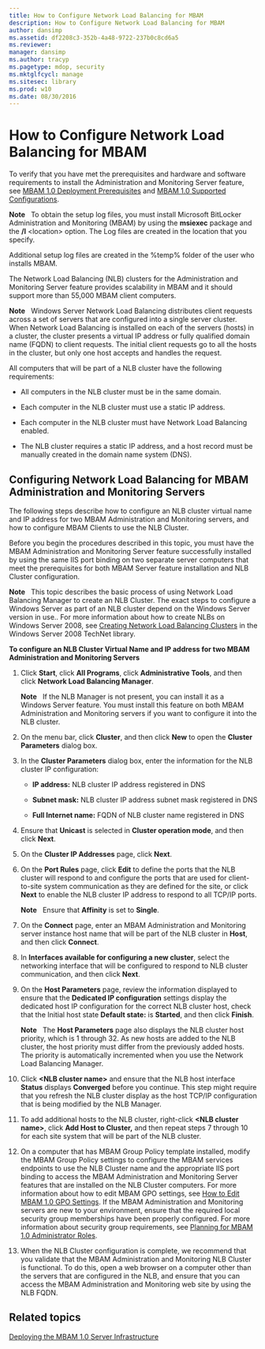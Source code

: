```yaml
---
title: How to Configure Network Load Balancing for MBAM
description: How to Configure Network Load Balancing for MBAM
author: dansimp
ms.assetid: df2208c3-352b-4a48-9722-237b0c8cd6a5
ms.reviewer: 
manager: dansimp
ms.author: tracyp
ms.pagetype: mdop, security
ms.mktglfcycl: manage
ms.sitesec: library
ms.prod: w10
ms.date: 08/30/2016
---
```



# How to Configure Network Load Balancing for MBAM


To verify that you have met the prerequisites and hardware and software requirements to install the Administration and Monitoring Server feature, see [MBAM 1.0 Deployment Prerequisites](mbam-10-deployment-prerequisites.md) and [MBAM 1.0 Supported Configurations](mbam-10-supported-configurations.md).

**Note**  
To obtain the setup log files, you must install Microsoft BitLocker Administration and Monitoring (MBAM) by using the **msiexec** package and the **/l** &lt;location&gt; option. The Log files are created in the location that you specify.

Additional setup log files are created in the %temp% folder of the user who installs MBAM.

 

The Network Load Balancing (NLB) clusters for the Administration and Monitoring Server feature provides scalability in MBAM and it should support more than 55,000 MBAM client computers.

**Note**  
Windows Server Network Load Balancing distributes client requests across a set of servers that are configured into a single server cluster. When Network Load Balancing is installed on each of the servers (hosts) in a cluster, the cluster presents a virtual IP address or fully qualified domain name (FQDN) to client requests. The initial client requests go to all the hosts in the cluster, but only one host accepts and handles the request.

All computers that will be part of a NLB cluster have the following requirements:

-   All computers in the NLB cluster must be in the same domain.

-   Each computer in the NLB cluster must use a static IP address.

-   Each computer in the NLB cluster must have Network Load Balancing enabled.

-   The NLB cluster requires a static IP address, and a host record must be manually created in the domain name system (DNS).

 

## Configuring Network Load Balancing for MBAM Administration and Monitoring Servers


The following steps describe how to configure an NLB cluster virtual name and IP address for two MBAM Administration and Monitoring servers, and how to configure MBAM Clients to use the NLB Cluster.

Before you begin the procedures described in this topic, you must have the MBAM Administration and Monitoring Server feature successfully installed by using the same IIS port binding on two separate server computers that meet the prerequisites for both MBAM Server feature installation and NLB Cluster configuration.

**Note**  
This topic describes the basic process of using Network Load Balancing Manager to create an NLB Cluster. The exact steps to configure a Windows Server as part of an NLB cluster depend on the Windows Server version in use.. For more information about how to create NLBs on Windows Server 2008, see [Creating Network Load Balancing Clusters](https://go.microsoft.com/fwlink/?LinkId=197176) in the Windows Server 2008 TechNet library.

 

**To configure an NLB Cluster Virtual Name and IP address for two MBAM Administration and Monitoring Servers**

1.  Click **Start**, click **All Programs**, click **Administrative Tools**, and then click **Network Load Balancing Manager**.

    **Note**  
    If the NLB Manager is not present, you can install it as a Windows Server feature. You must install this feature on both MBAM Administration and Monitoring servers if you want to configure it into the NLB cluster.

     

2.  On the menu bar, click **Cluster**, and then click **New** to open the **Cluster Parameters** dialog box.

3.  In the **Cluster Parameters** dialog box, enter the information for the NLB cluster IP configuration:

    -   **IP address:** NLB cluster IP address registered in DNS

    -   **Subnet mask:** NLB cluster IP address subnet mask registered in DNS

    -   **Full Internet name:** FQDN of NLB cluster name registered in DNS

4.  Ensure that **Unicast** is selected in **Cluster operation mode**, and then click **Next**.

5.  On the **Cluster IP Addresses** page, click **Next**.

6.  On the **Port Rules** page, click **Edit** to define the ports that the NLB cluster will respond to and configure the ports that are used for client-to-site system communication as they are defined for the site, or click **Next** to enable the NLB cluster IP address to respond to all TCP/IP ports.

    **Note**  
    Ensure that **Affinity** is set to **Single**.

     

7.  On the **Connect** page, enter an MBAM Administration and Monitoring server instance host name that will be part of the NLB cluster in **Host**, and then click **Connect**.

8.  In **Interfaces available for configuring a new cluster**, select the networking interface that will be configured to respond to NLB cluster communication, and then click **Next**.

9.  On the **Host Parameters** page, review the information displayed to ensure that the **Dedicated IP configuration** settings display the dedicated host IP configuration for the correct NLB cluster host, check that the Initial host state **Default state:** is **Started**, and then click **Finish**.

    **Note**  
    The **Host Parameters** page also displays the NLB cluster host priority, which is 1 through 32. As new hosts are added to the NLB cluster, the host priority must differ from the previously added hosts. The priority is automatically incremented when you use the Network Load Balancing Manager.

     

10. Click **&lt;NLB cluster name&gt;** and ensure that the NLB host interface **Status** displays **Converged** before you continue. This step might require that you refresh the NLB cluster display as the host TCP/IP configuration that is being modified by the NLB Manager.

11. To add additional hosts to the NLB cluster, right-click **&lt;NLB cluster name&gt;**, click **Add Host to Cluster,** and then repeat steps 7 through 10 for each site system that will be part of the NLB cluster.

12. On a computer that has MBAM Group Policy template installed, modify the MBAM Group Policy settings to configure the MBAM services endpoints to use the NLB Cluster name and the appropriate IIS port binding to access the MBAM Administration and Monitoring Server features that are installed on the NLB Cluster computers. For more information about how to edit MBAM GPO settings, see [How to Edit MBAM 1.0 GPO Settings](how-to-edit-mbam-10-gpo-settings.md). If the MBAM Administration and Monitoring servers are new to your environment, ensure that the required local security group memberships have been properly configured. For more information about security group requirements, see [Planning for MBAM 1.0 Administrator Roles](planning-for-mbam-10-administrator-roles.md).

13. When the NLB Cluster configuration is complete, we recommend that you validate that the MBAM Administration and Monitoring NLB Cluster is functional. To do this, open a web browser on a computer other than the servers that are configured in the NLB, and ensure that you can access the MBAM Administration and Monitoring web site by using the NLB FQDN.

## Related topics


[Deploying the MBAM 1.0 Server Infrastructure](deploying-the-mbam-10-server-infrastructure.md)

 

 





